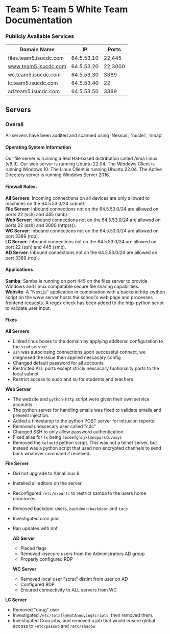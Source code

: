 # Team 5: Team 5 White Team Documentation

### Publicly Available Services

| Domain Name            | IP         | Ports       |
| ---------------------- | ---------- | ----------- |
| files.team5.isucdc.com | 64.5.53.10 | 22,445      |
| www.team5.isucdc.com   | 64.5.53.20 | 22,3000     |
| wc.team5.isucdc.com    | 64.5.53.30 | 3389        |
| lc.team5.isucdc.com    | 64.5.53.40 | 22          |
| ad.team5.isucdc.com    | 64.5.53.50 | 3389        |

## Servers
### Overall

All servers have been audited and scanned using 'Nessus', 'nuclei', 'nmap'.
#### Operating System Information

Our file server is running a Red Hat-based distribution called Alma Linux (v8.9).
Our web server is running Ubuntu 22.04.
The Windows Client is running Windows 10.
The Linux Client is running Ubuntu 22.04.
The Active Directory server is running Windows Server 2016.

#### Firewall Rules:
 
**All Servers**: Incoming connections on all devices are only allowed to machines on the 64.5.53.0/24 subnet.  
**File Server**: Inbound connections not on the 64.5.53.0/24 are allowed on ports 22 (ssh) and 445 (smb).  
**Web Server**: Inbound connections not on the 64.5.53.0/24 are allowed on ports 22 (ssh) and 3000 (http(s)).  
**WC Server**: Inbound connections not on the 64.5.53.0/24 are allowed on port 3389 (rdp).  
**LC Server**: Inbound connections not on the 64.5.53.0/24 are allowed on port 22 (ssh) and 445 (smb).  
**AD Server**: Inbound connections not on the 64.5.53.0/24 are allowed on port 3389 (rdp).  

#### Applications
**Samba**: Samba is running on port 445 on the files server to provide Windows and Linux compatable secure file sharing capabilities.  
**Website**: A "Next.js" application in combination with a backend http-python script on the www server hosts the school's web page and processes frontend requests. A regex check has been added to the http-python script to validate user input.

#### Fixes

**All Servers**

* Linked linux boxes to the domain by applying additonal configuration to the `sssd` service
* `ssh` was autoclosing connections upon successful connect, we diegnosed the issue then applied nescacary config
* Changed default password for all accounts
* Restricted ALL ports except stricly nescacary funtionality ports to the local subnet
* Restrict access to sudo and su for students and teachers


**Web Server** 

* The website and `python-http` script were given their own service accounts.
* The python server for handling emails was fixed to validate emails and prevent injection.
* Added a timestamp to the python POST server for intrusion reports.
* Removed unessecary user called "cdc"
* Changed SSH to only allow password authentication
* Fixed alias for `ls` being `abcdefghijklmnopqrstuvwxyz`
* Removed the `telnetd` python script. This was not a telnet server, but instead was a python script that used non encrypted channels to send back whatever command it received.

**File Server**

* Did not upgrade to AlmaLinux 9
* Installed all editors on the server
* Reconfigured `/etc/exports` to restrict samba to the users home directories.
* Removed backdoor users, `backdoor:backdoor` and `taco`
* Investigated cron jobs
* Ran updates with dnf

  **AD Server**
  
  * Placed flags
  * Removed insecure users from the Administrators AD group
  * Properly configured RDP
 
  **WC Server**

  * Removed local user "scrat" distint from user on AD
  * Configured RDP
  * Ensured connectivity to ALL servers from WC

 **LC Server**

 * Removed "doug" user
 * Investigated `/etc/totallyNotAnnoyingScripts`, then removed them.
 * Investigated Cron jobs, and removed a job that would ensure global access to `/etc/passwd` and `/etc/shadow`
